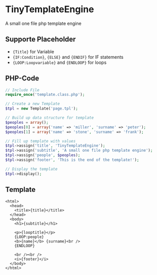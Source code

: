 TinyTemplateEngine
==================

A small one file php template engine

## Supporte Placeholder
* ```{Title}``` for Variable
* ```{IF:Condition}```, ```{ELSE}``` and ```{ENDIF}``` for IF statements
* ```{LOOP:Loopvariable}``` and ```{ENDLOOP}``` for loops

## PHP-Code
```php
// Include File
require_once('template.class.php');

// Create a new Template
$tpl = new Template('page.tpl');

// Build up data structure for template
$peoples = array();
$peoples[0] = array('name' => 'miller', 'surname' => 'peter');
$peoples[1] = array('name' => 'stone', 'surname' => 'frank');

// Fill up template with values
$tpl->assign('title', 'TinyTemplateEngine');
$tpl->assign('subtitle', 'A small one file php template engine');
$tpl->assign('people', $peoples);
$tpl->assign('footer', 'This is the end of the template!');

// Display the template
$tpl->display();
```

## Template
```tpl
<html>
  <head>
    <title>{title}</title>
  </head>
  <body>
    <h1>{subtitle}</h1>
    
    <p>{looptitle}</p>
    {LOOP:people}
    <b>{name}</b> {surname}<br />
    {ENDLOOP}
    
    <br /><br />
    <i>{footer}</i>
  </body>
</html>
```
